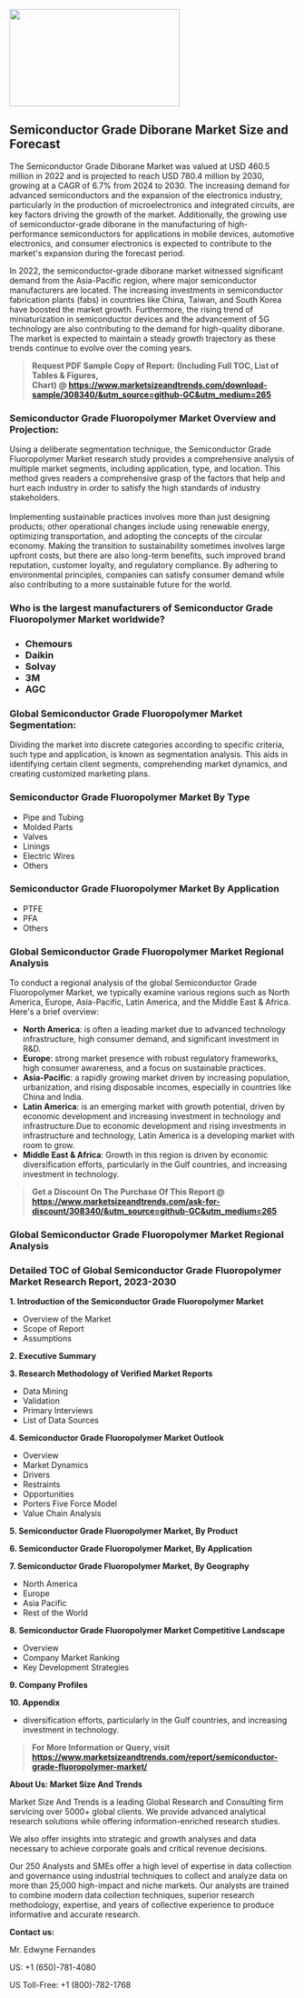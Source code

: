 <p><img class="alignnone size-medium wp-image-20088" src="https://ffe5etoiles.com/wp-content/uploads/2024/12/MST1-300x171.png" alt="" width="300" height="171" /></p><h2>Semiconductor Grade Diborane Market Size and Forecast</h2><p>The Semiconductor Grade Diborane Market was valued at USD 460.5 million in 2022 and is projected to reach USD 780.4 million by 2030, growing at a CAGR of 6.7% from 2024 to 2030. The increasing demand for advanced semiconductors and the expansion of the electronics industry, particularly in the production of microelectronics and integrated circuits, are key factors driving the growth of the market. Additionally, the growing use of semiconductor-grade diborane in the manufacturing of high-performance semiconductors for applications in mobile devices, automotive electronics, and consumer electronics is expected to contribute to the market's expansion during the forecast period.</p><p>In 2022, the semiconductor-grade diborane market witnessed significant demand from the Asia-Pacific region, where major semiconductor manufacturers are located. The increasing investments in semiconductor fabrication plants (fabs) in countries like China, Taiwan, and South Korea have boosted the market growth. Furthermore, the rising trend of miniaturization in semiconductor devices and the advancement of 5G technology are also contributing to the demand for high-quality diborane. The market is expected to maintain a steady growth trajectory as these trends continue to evolve over the coming years.</p></p><blockquote id="" class=""><strong>Request PDF Sample Copy of Report: (Including Full TOC, List of Tables &amp; Figures, Chart)&nbsp;@&nbsp;<strong><a href="https://www.marketsizeandtrends.com/download-sample/308340/&utm_source=github-GC&utm_medium=265" target="_blank">https://www.marketsizeandtrends.com/download-sample/308340/&utm_source=github-GC&utm_medium=265</a></strong></strong></blockquote><h3 id="" class="">Semiconductor Grade Fluoropolymer Market&nbsp;Overview and Projection:</h3><p id="" class="">Using a deliberate segmentation technique, the Semiconductor Grade Fluoropolymer Market research study provides a comprehensive analysis of multiple market segments, including application, type, and location. This method gives readers a comprehensive grasp of the factors that help and hurt each industry in order to satisfy the high standards of industry stakeholders. <br /> <br />Implementing sustainable practices involves more than just designing products; other operational changes include using renewable energy, optimizing transportation, and adopting the concepts of the circular economy. Making the transition to sustainability sometimes involves large upfront costs, but there are also long-term benefits, such improved brand reputation, customer loyalty, and regulatory compliance. By adhering to environmental principles, companies can satisfy consumer demand while also contributing to a more sustainable future for the world.</p><h3 id="" class="">Who is the largest manufacturers of&nbsp;Semiconductor Grade Fluoropolymer Market worldwide?</h3><h3 class=""><p><ul><li>Chemours </li><li> Daikin </li><li> Solvay </li><li> 3M </li><li> AGC</li></ul></p></h3><h3 id="" class="">Global&nbsp;Semiconductor Grade Fluoropolymer Market Segmentation:</h3><p id="" class="">Dividing the market into discrete categories according to specific criteria, such type and application, is known as segmentation analysis. This aids in identifying certain client segments, comprehending market dynamics, and creating customized marketing plans.</p><h3 id="" class="">Semiconductor Grade Fluoropolymer Market&nbsp;By Type</h3><p><p><ul><li>Pipe and Tubing</li><li> Molded Parts</li><li> Valves</li><li> Linings</li><li> Electric Wires</li><li> Others</p></li></ul></p></p><h3 id="" class="">Semiconductor Grade Fluoropolymer Market&nbsp;By Application</h3><p class=""><p><ul><li>PTFE</li><li> PFA</li><li> Others</li></ul></p></p><h3 id="" class="">Global Semiconductor Grade Fluoropolymer Market Regional Analysis</h3><p id="" class="">To conduct a regional analysis of the global Semiconductor Grade Fluoropolymer Market, we typically examine various regions such as North America, Europe, Asia-Pacific, Latin America, and the Middle East &amp; Africa. Here's a brief overview:</p><ul><li><strong>North America</strong>: is often a leading market due to advanced technology infrastructure, high consumer demand, and significant investment in R&amp;D.</li><li><strong>Europe</strong>: strong market presence with robust regulatory frameworks, high consumer awareness, and a focus on sustainable practices.</li><li><strong>Asia-Pacific</strong>: a rapidly growing market driven by increasing population, urbanization, and rising disposable incomes, especially in countries like China and India.</li><li><strong>Latin America</strong>: is an emerging market with growth potential, driven by economic development and increasing investment in technology and infrastructure.Due to economic development and rising investments in infrastructure and technology, Latin America is a developing market with room to grow.</li><li><strong>Middle East &amp; Africa</strong>: Growth in this region is driven by economic diversification efforts, particularly in the Gulf countries, and increasing investment in technology.</li></ul><blockquote id="" class=""><strong>Get a Discount On The Purchase Of This Report @ <strong><a href="https://www.marketsizeandtrends.com/ask-for-discount/308340/&utm_source=github-GC&utm_medium=265" target="_blank">https://www.marketsizeandtrends.com/ask-for-discount/308340/&utm_source=github-GC&utm_medium=265</a></strong></strong></blockquote><h3 id="" class="">Global Semiconductor Grade Fluoropolymer Market Regional Analysis</h3><h3 id="" class="">Detailed TOC of Global Semiconductor Grade Fluoropolymer Market Research Report, 2023-2030</h3><p id="" class=""><strong>1. Introduction of the Semiconductor Grade Fluoropolymer Market</strong></p><ul><li>Overview of the Market</li><li>Scope of Report</li><li>Assumptions</li></ul><p id="" class=""><strong>2. Executive Summary</strong></p><p id="" class=""><strong>3. Research Methodology of Verified Market Reports</strong></p><ul><li>Data Mining</li><li>Validation</li><li>Primary Interviews</li><li>List of Data Sources</li></ul><p id="" class=""><strong>4. Semiconductor Grade Fluoropolymer Market Outlook</strong></p><ul><li>Overview</li><li>Market Dynamics</li><li>Drivers</li><li>Restraints</li><li>Opportunities</li><li>Porters Five Force Model</li><li>Value Chain Analysis</li></ul><p id="" class=""><strong>5. Semiconductor Grade Fluoropolymer Market, By Product</strong></p><p id="" class=""><strong>6. Semiconductor Grade Fluoropolymer Market, By Application</strong></p><p id="" class=""><strong>7. Semiconductor Grade Fluoropolymer Market, By Geography</strong></p><ul><li>North America</li><li>Europe</li><li>Asia Pacific</li><li>Rest of the World</li></ul><p id="" class=""><strong>8. Semiconductor Grade Fluoropolymer Market Competitive Landscape</strong></p><ul><li>Overview</li><li>Company Market Ranking</li><li>Key Development Strategies</li></ul><p id="" class=""><strong>9. Company Profiles</strong></p><p id="" class=""><strong>10. Appendix</strong></p><ul><li>diversification efforts, particularly in the Gulf countries, and increasing investment in technology.</li></ul><blockquote id="" class=""><strong>For More Information or Query, visit <strong><strong><a href="https://www.marketsizeandtrends.com/report/semiconductor-grade-fluoropolymer-market/" target="_blank">https://www.marketsizeandtrends.com/report/semiconductor-grade-fluoropolymer-market/</a></strong></strong></strong></blockquote><p id="" class=""><strong>About Us: Market Size And Trends</strong></p><p id="" class="">Market Size And Trends is a leading Global Research and Consulting firm servicing over 5000+ global clients. We provide advanced analytical research solutions while offering information-enriched research studies.</p><p id="" class="">We also offer insights into strategic and growth analyses and data necessary to achieve corporate goals and critical revenue decisions.</p><p id="" class="">Our 250 Analysts and SMEs offer a high level of expertise in data collection and governance using industrial techniques to collect and analyze data on more than 25,000 high-impact and niche markets. Our analysts are trained to combine modern data collection techniques, superior research methodology, expertise, and years of collective experience to produce informative and accurate research.</p><p id="" class=""><strong>Contact us:</strong></p><p id="" class="">Mr. Edwyne Fernandes</p><p id="" class="">US: +1 (650)-781-4080</p><p id="" class="">US Toll-Free: +1 (800)-782-1768</p>
